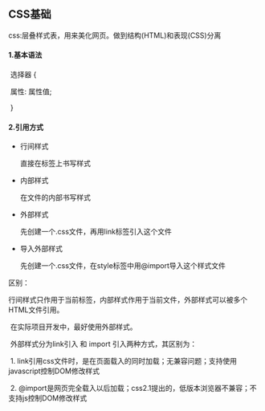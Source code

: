 ## CSS基础

css:层叠样式表，用来美化网页。做到结构(HTML)和表现(CSS)分离

#### 1.基本语法

​	选择器 {

​			属性: 属性值;

​	}

#### 2.引用方式

- 行间样式

  直接在标签上书写样式

- 内部样式

  在文件的内部书写样式

  <style>
      样式内容
  </style>

- 外部样式

  先创建一个.css文件，再用link标签引入这个文件

- 导入外部样式

  先创建一个.css文件，在style标签中用@import导入这个样式文件

区别：

​		行间样式只作用于当前标签，内部样式作用于当前文件，外部样式可以被多个HTML文件引用。

​		在实际项目开发中，最好使用外部样式。

​		外部样式分为link引入 和 import 引入两种方式，其区别为：

​			1. link引用css文件时，是在页面载入的同时加载；无兼容问题；支持使用javascript控制DOM修改样式

​			2. @import是网页完全载入以后加载；css2.1提出的，低版本浏览器不兼容；不支持js控制DOM修改样式


